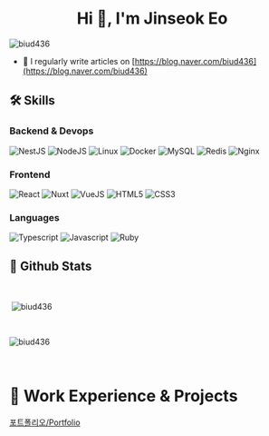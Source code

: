 <h1 align="center">Hi 👋, I'm Jinseok Eo</h1>

<p align="left"><img src="https://github-profile-trophy.vercel.app/?username=biud436" alt="biud436" /> </p>

- 📝 I regularly write articles on [https://blog.naver.com/biud436](https://blog.naver.com/biud436)

## 🛠 Skills

### Backend & Devops

![NestJS](https://img.shields.io/badge/nestjs-%23E0234E.svg?style=for-the-badge&logo=nestjs&logoColor=white)
![NodeJS](https://img.shields.io/badge/Node.js-339933?style=for-the-badge&logo=nodedotjs&logoColor=white)
![Linux](https://img.shields.io/badge/Linux-FCC624?style=for-the-badge&logo=linux&logoColor=black)
![Docker](https://img.shields.io/badge/Docker-2CA5E0?style=for-the-badge&logo=docker&logoColor=white)
![MySQL](https://img.shields.io/badge/MySQL-005C84?style=for-the-badge&logo=mysql&logoColor=white)
![Redis](https://img.shields.io/badge/redis-%23DD0031.svg?&style=for-the-badge&logo=redis&logoColor=white)
![Nginx](https://img.shields.io/badge/Nginx-009639?style=for-the-badge&logo=nginx&logoColor=white)

### Frontend
![React](https://img.shields.io/badge/React-20232A?style=for-the-badge&logo=react&logoColor=61DAFB)
![Nuxt](https://img.shields.io/badge/nuxt.js-00C58E?style=for-the-badge&logo=nuxtdotjs&logoColor=white)
![VueJS](https://img.shields.io/badge/Vue.js-35495E?style=for-the-badge&logo=vuedotjs&logoColor=4FC08D)
![HTML5](https://img.shields.io/badge/HTML5-E34F26?style=for-the-badge&logo=html5&logoColor=white)
![CSS3](https://img.shields.io/badge/CSS3-1572B6?style=for-the-badge&logo=css3&logoColor=white)

### Languages
![Typescript](https://img.shields.io/badge/TypeScript-007ACC?style=for-the-badge&logo=typescript&logoColor=white)
![Javascript](https://img.shields.io/badge/JavaScript-323330?style=for-the-badge&logo=javascript&logoColor=F7DF1E)
![Ruby](https://img.shields.io/badge/Ruby-CC342D?style=for-the-badge&logo=ruby&logoColor=white)

## 🧳 Github Stats

<br />

<p>&nbsp;<img align="center" src="https://github-readme-stats.vercel.app/api?username=biud436&show_icons=true&locale=en" alt="biud436" /></p>

<br />

<p><img align="center" src="https://github-readme-streak-stats.herokuapp.com/?user=biud436&" alt="biud436" /></p>

<br />

# 🔖 Work Experience & Projects

[포트폴리오/Portfolio](https://portfolio.biud436.com)
